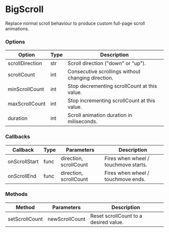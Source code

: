 # BigScroll

Replace normal scroll behaviour to produce custom full-page scroll animations.

### Options

| Option          | Type | Description                                        |
| --------------- | ---- | -------------------------------------------------- |
| scrollDirection | str  | Scroll direction ("down" or "up").                 |
| scrollCount     | int  | Consecutive scrollings without changing direction. |
| minScrollCount  | int  | Stop decrementing scrollCount at this value.       |
| maxScrollCount  | int  | Stop incrementing scrollCount at this value.       |
| duration        | int  | Scroll animation duration in miliseconds.          |

### Callbacks

| Callback      | Type | Parameters             | Description                          |
| ------------- | ---- | ---------------------- | ------------------------------------ |
| onScrollStart | func | direction, scrollCount | Fires when wheel / touchmove starts. |
| onScrollEnd   | func | direction, scrollCount | Fires when wheel / touchmove ends.   |

### Methods

| Method         | Parameters     | Description                           |
| -------------- | -------------- | ------------------------------------- |
| setScrollCount | newScrollCount | Reset scrollCount to a desired value. |

